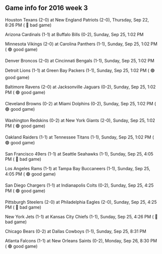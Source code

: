 ## Game info for 2016 week 3
Houston Texans (2-0) at New England Patriots (2-0), Thursday, Sep 22, 8:26 PM (	:red_circle: bad game)



Arizona Cardinals (1-1) at Buffalo Bills (0-2), Sunday, Sep 25, 1:02 PM

Minnesota Vikings (2-0) at Carolina Panthers (1-1), Sunday, Sep 25, 1:02 PM (	:green_circle: good game)

Denver Broncos (2-0) at Cincinnati Bengals (1-1), Sunday, Sep 25, 1:02 PM

Detroit Lions (1-1) at Green Bay Packers (1-1), Sunday, Sep 25, 1:02 PM (	:green_circle: good game)

Baltimore Ravens (2-0) at Jacksonville Jaguars (0-2), Sunday, Sep 25, 1:02 PM (	:green_circle: good game)

Cleveland Browns (0-2) at Miami Dolphins (0-2), Sunday, Sep 25, 1:02 PM (	:green_circle: good game)

Washington Redskins (0-2) at New York Giants (2-0), Sunday, Sep 25, 1:02 PM (	:green_circle: good game)

Oakland Raiders (1-1) at Tennessee Titans (1-1), Sunday, Sep 25, 1:02 PM (	:green_circle: good game)



San Francisco 49ers (1-1) at Seattle Seahawks (1-1), Sunday, Sep 25, 4:05 PM (	:red_circle: bad game)

Los Angeles Rams (1-1) at Tampa Bay Buccaneers (1-1), Sunday, Sep 25, 4:05 PM (	:green_circle: good game)

San Diego Chargers (1-1) at Indianapolis Colts (0-2), Sunday, Sep 25, 4:25 PM (	:green_circle: good game)

Pittsburgh Steelers (2-0) at Philadelphia Eagles (2-0), Sunday, Sep 25, 4:25 PM (	:red_circle: bad game)

New York Jets (1-1) at Kansas City Chiefs (1-1), Sunday, Sep 25, 4:26 PM (	:red_circle: bad game)



Chicago Bears (0-2) at Dallas Cowboys (1-1), Sunday, Sep 25, 8:31 PM



Atlanta Falcons (1-1) at New Orleans Saints (0-2), Monday, Sep 26, 8:30 PM (	:green_circle: good game)

